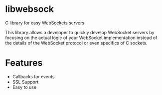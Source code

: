 libwebsock
==========

C library for easy WebSockets servers.

This library allows a developer to quickly develop WebSocket servers by focusing
on the actual logic of your WebSocket implementation instead of the details
of the WebSocket protocol or even specifics of C sockets.

Features
========
* Callbacks for events
* SSL Support
* Easy to use
